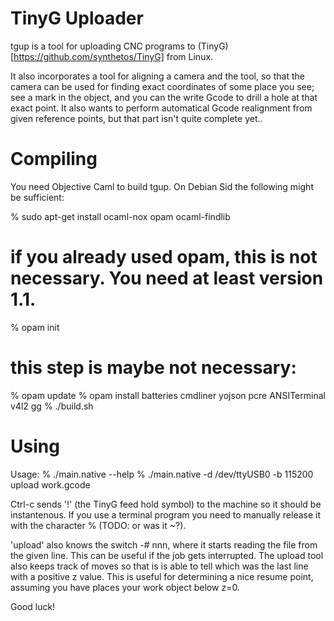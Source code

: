 # TinyG Uploader #

tgup is a tool for uploading CNC programs to
(TinyG)[https://github.com/synthetos/TinyG] from Linux.

It also incorporates a tool for aligning a camera and the tool, so
that the camera can be used for finding exact coordinates of some
place you see; see a mark in the object, and you can the write Gcode
to drill a hole at that exact point. It also wants to perform
automatical Gcode realignment from given reference points, but that
part isn't quite complete yet..

# Compiling #

You need Objective Caml to build tgup. On Debian Sid the following
might be sufficient:

% sudo apt-get install ocaml-nox opam ocaml-findlib
  # if you already used opam, this is not necessary. You need at least version  1.1.
% opam init
  # this step is maybe not necessary:
% opam update
% opam install batteries cmdliner yojson pcre ANSITerminal v4l2 gg
% ./build.sh

# Using #

Usage:
% ./main.native --help
% ./main.native -d /dev/ttyUSB0 -b 115200 upload work.gcode

Ctrl-c sends '!' (the TinyG feed hold symbol) to the machine so it
should be instantenous. If you use a terminal program you need to
manually release it with the character % (TODO: or was it ~?).

'upload' also knows the switch -# nnn, where it starts reading the
file from the given line. This can be useful if the job gets
interrupted. The upload tool also keeps track of moves so that is is
able to tell which was the last line with a positive z value. This is
useful for determining a nice resume point, assuming you have places
your work object below z=0.

Good luck!

